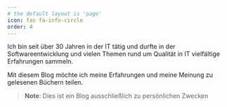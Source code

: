 ```yaml
---
# the default layout is 'page'
icon: fas fa-info-circle
order: 4
---
```


Ich bin seit über 30 Jahren in der IT tätig und durfte in der Softwareentwicklung und vielen Themen rund um Qualität in IT vielfältige Erfahrungen sammeln.

Mit diesem Blog möchte ich meine Erfahrungen und meine Meinung zu gelesenen Büchern teilen.

> **Note**: Dies ist ein Blog ausschließlich zu persönlichen Zwecken

